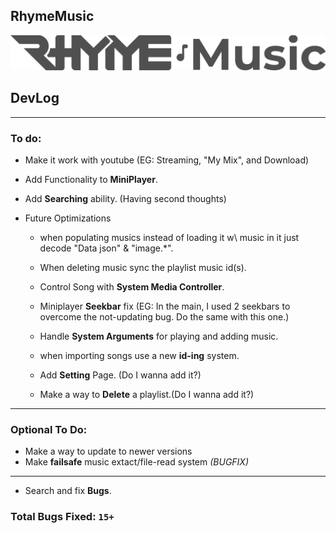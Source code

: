## RhymeMusic
![](Pages/Assets/LogoLinearDark.png "RhymeMusic Logo")
## DevLog
---
### To do:
- Make it work with youtube (EG: Streaming, "My Mix", and Download)
- Add Functionality to **MiniPlayer**.
- Add **Searching** ability. (Having second thoughts)

- Future Optimizations
    - when populating musics instead of loading it w\ music in it just decode "Data json" & "image.*".
    - When deleting music sync the playlist music id(s).
    - Control Song with **System Media Controller**.
    - Miniplayer **Seekbar** fix (EG: In the main, I used 2 seekbars to overcome the not-updating bug. Do the same with this one.)
    - Handle **System Arguments** for playing and adding music.
    - when importing songs use a new **id-ing** system.

    - Add **Setting** Page. (Do I wanna add it?)
    - Make a way to **Delete** a playlist.(Do I wanna add it?)

---
### Optional To Do:
- Make a way to update to newer versions
- Make **failsafe** music extact/file-read system *(BUGFIX)*
---
- Search and fix **Bugs**.
### Total Bugs Fixed: `15+`